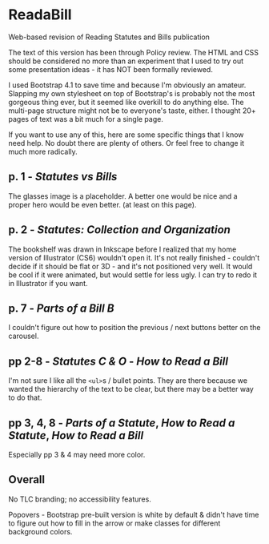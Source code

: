 # ReadaBill
Web-based revision of Reading Statutes and Bills publication

The text of this version has been through Policy review. The HTML and CSS should be considered no more than an experiment that I used to try out some presentation ideas - it has NOT been formally reviewed. 

I used Bootstrap 4.1 to save time and because I'm obviously an amateur. Slapping my own stylesheet on top of Bootstrap's is probably not the most gorgeous thing ever, but it seemed like overkill to do anything else. The multi-page structure might not be to everyone's taste, either. I thought 20+ pages of text was a bit much for a single page. 

If you want to use any of this, here are some specific things that I know need help. No doubt there are plenty of others. Or feel free to change it much more radically.

## p. 1 - *Statutes vs Bills*
The glasses image is a placeholder. A better one would be nice and a proper hero would be even better. (at least on this page).

## p. 2 - *Statutes: Collection and Organization*
The bookshelf was drawn in Inkscape before I realized that my home version of Illustrator (CS6) wouldn't open it. It's not really finished - couldn't decide if it should be flat or 3D - and it's not positioned very well. It would be cool if it were animated, but would settle for less ugly. I can try to redo it in Illustrator if you want.

## p. 7 - *Parts of a Bill B*
I couldn't figure out how to position the previous / next buttons better on the carousel.

## pp 2-8 - *Statutes C & O* - *How to Read a Bill*
I'm not sure I like all the `<ul>`s / bullet points. They are there because we wanted the hierarchy of the text to be clear, but there may be a better way to do that.
  
## pp 3, 4, 8 - *Parts of a Statute*, *How to Read a Statute*, *How to Read a Bill*
Especially pp 3 & 4 may need more color.

## Overall 
No TLC branding; no accessibility features. 

Popovers - Bootstrap pre-built version is white by default & didn't have time to figure out how to fill in the arrow or make classes for different background colors.


